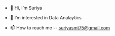 - 👋 Hi, I’m Suriya
- 👀 I’m interested in Data Analaytics

- 📫 How to reach me -- suriyasmt75@gmail.com

<!---
Chiller-10/Chiller-10 is a ✨ special ✨ repository because its `README.md` (this file) appears on your GitHub profile.
You can click the Preview link to take a look at your changes.
--->
